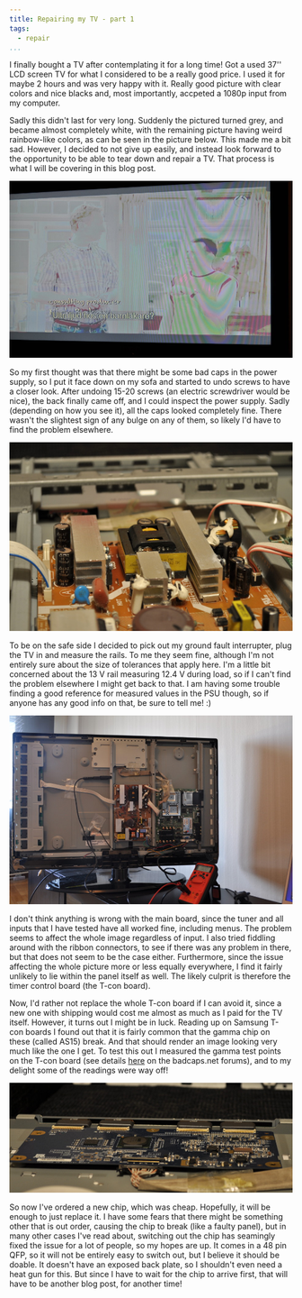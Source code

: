 ```yaml
---
title: Repairing my TV - part 1
tags:
  - repair
...
```


I finally bought a TV after contemplating it for a long time! Got a used 37''
LCD screen TV for what I considered to be a really good price. I used it for
maybe 2 hours and was very happy with it. Really good picture with clear colors
and nice blacks and, most importantly, accpeted a 1080p input from my computer.

Sadly this didn't last for very long. Suddenly the pictured turned grey, and
became almost completely white, with the remaining picture having weird
rainbow-like colors, as can be seen in the picture below. This made me a bit
sad. However, I decided to not give up easily, and instead look forward to the
opportunity to be able to tear down and repair a TV. That process is what I will
be covering in this blog post.

<img src="/img/tv-repair/bad-gamma.jpg">

<!--more-->

So my first thought was that there might be some bad caps in the power supply,
so I put it face down on my sofa and started to undo screws to have a closer
look.
After undoing 15-20 screws (an electric screwdriver would be nice), the back
finally came off, and I could inspect the power supply. Sadly (depending on
how you see it), all the caps looked completely fine. There wasn't the slightest
sign of any bulge on any of them, so likely I'd have to find the problem
elsewhere.

<img src="/img/tv-repair/psu.jpg">

To be on the safe side I decided to pick out my ground fault interrupter,
plug the TV in and measure the rails. To me they seem fine, although I'm not
entirely sure about the size of tolerances that apply here. I'm a little bit
concerned about the 13 V rail measuring 12.4 V during load, so if I can't find
the problem elsewhere I might get back to that. I am having some trouble finding
a good reference for measured values in the PSU though, so if anyone has any
good info on that, be sure to tell me! :)

<img src="/img/tv-repair/measure.jpg">

I don't think anything is wrong with the main board, since the tuner and all
inputs that I have tested have all worked fine, including menus. The problem
seems to affect the whole image regardless of input. I also tried fiddling
around with the ribbon connectors, to see if there was any problem in there,
but that does not seem to be the case either. Furthermore, since the issue
affecting the whole picture more or less equally everywhere, I find it
fairly unlikely to lie within the panel itself as well. The likely culprit
is therefore the timer control board (the T-con board).

Now, I'd rather not replace the whole T-con board if I can avoid it, since
a new one with shipping would cost me almost as much as I paid for the TV
itself. However, it turns out I might be in luck. Reading up on Samsung T-con
boards I found out that it is fairly common that the gamma chip on these
(called AS15) break. And that should render an image looking very much like
the one I get. To test this out I measured the gamma test points on the
T-con board (see details
[here](http://www.badcaps.net/forum/showthread.php?t=35301)
on the badcaps.net forums), and to my delight some of the readings were way
off!

<img src="/img/tv-repair/tcon.jpg">

So now I've ordered a new chip, which was cheap. Hopefully, it will be enough
to just replace it. I have some fears that there might be something other that
is out order, causing the chip to break (like a faulty panel), but in many other
cases I've read about, switching out the chip has seamingly fixed the issue for
a lot of people, so my hopes are up. It comes in a 48 pin QFP, so it will not
be entirely easy to switch out, but I believe it should be doable. It doesn't
have an exposed back plate, so I shouldn't even need a heat gun for this.
But since I have to wait for the chip to arrive first, that will have to be
another blog post, for another time!
